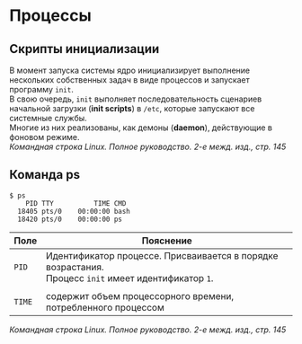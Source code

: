 # Процессы
## Скрипты инициализации
В момент запуска системы ядро инициализирует выполнение нескольких собственных задач в виде процессов и запускает программу `init`.<br/>
В свою очередь, `init` выполняет последовательность сценариев начальной загрузки (**init scripts**) в `/etc`, которые запускают все системные службы.<br/>
Многие из них реализованы, как демоны (**daemon**), действующие в фоновом режиме.<br/>
*Командная строка Linux. Полное руководство. 2-е межд. изд., стр. 145*

## Команда ps
```shell
$ ps
    PID TTY          TIME CMD
  18405 pts/0    00:00:00 bash
  18420 pts/0    00:00:00 ps
```
| Поле   | Пояснение                                                                                                |
|--------|----------------------------------------------------------------------------------------------------------|
| `PID`  | Идентификатор процессе. Присваивается в порядке возрастания.<br/>Процесс `init` имеет идентификатор `1`. |
|        |                                                                                                          |
| `TIME` | содержит объем процессорного времени, потребленного процессом                                            |

*Командная строка Linux. Полное руководство. 2-е межд. изд., стр. 145*